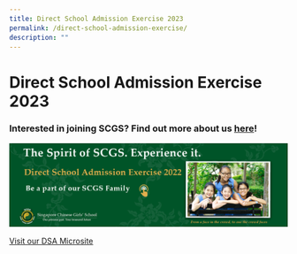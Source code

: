 ```yaml
---
title: Direct School Admission Exercise 2023
permalink: /direct-school-admission-exercise/
description: ""
---
```

# **Direct School Admission Exercise 2023**

### Interested in joining SCGS? Find out more about us [here](/prospective-students/secondary-admission/direct-school-admission/)!

![](/images/DSA3-copy.png)

[Visit our DSA Microsite](https://go.gov.sg/scgsdsahomepage)